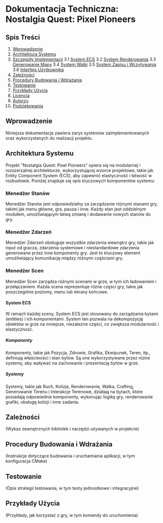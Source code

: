 # Dokumentacja Techniczna: Nostalgia Quest: Pixel Pioneers

## Spis Treści
1. [Wprowadzenie](#wprowadzenie)
2. [Architektura Systemu](#architektura-systemu)
3. [Szczegóły Implementacji](#szczegóły-implementacji)
   3.1 [System ECS](#system-ecs) 
   3.2 [System Renderowania](#system-renderowania)
   3.3 [Generowanie Mapy](#generowanie-mapy)
   3.4 [System Walki](#system-walki)
   3.5 [System Zapisu i Wczytywania](#system-zapisu-i-wczytywania)
   3.6 [Interfejs Użytkownika](#interfejs-użytkownika)
4. [Zależności](#zależności)
5. [Procedury Budowania i Wdrażania](#procedury-budowania-i-wdrażania)
6. [Testowanie](#testowanie)
7. [Przykłady Użycia](#przykłady-użycia)
8. [Licencja](#licencja)
9. [Autorzy](#autorzy)
10. [Podziękowania](#podziękowania)

## Wprowadzenie
Niniejsza dokumentacja zawiera zarys systemów zaimplementowanych oraz 
wykorzystanych do realizacji projektu. 

## Architektura Systemu
Projekt "Nostalgia Quest: Pixel Pioneers" opiera się na modularnej i rozszerzalnej architekturze, wykorzystującej wzorce projektowe, takie jak Entity Component System (ECS), aby zapewnić elastyczność i łatwość w rozbudowie. Poniżej znajduje się opis kluczowych komponentów systemu:

### Menedżer Stanów
Menedżer Stanów jest odpowiedzialny za zarządzanie różnymi stanami gry, takimi jak menu główne, gra, pauza i inne. Każdy stan jest oddzielnym modułem, umożliwiającym łatwą zmianę i dodawanie nowych stanów do gry.

### Menedżer Zdarzeń
Menedżer Zdarzeń obsługuje wszystkie zdarzenia wewnątrz gry, takie jak input od gracza, zdarzenia systemowe i niestandardowe zdarzenia generowane przez inne komponenty gry. Jest to kluczowy element umożliwiający komunikację między różnymi częściami gry.

### Menedżer Scen
Menedżer Scen zarządza różnymi scenami w grze, w tym ich ładowaniem i przełączaniem. Każda scena reprezentuje różne części gry, takie jak poszczególne poziomy, menu lub ekrany końcowe.

#### System ECS
W ramach każdej sceny, System ECS jest stosowany do zarządzania bytami (entities) i ich komponentami. System ten pozwala na dekompozycję obiektów w grze na mniejsze, niezależne części, co zwiększa modularność i elastyczność.

##### Komponenty
Komponenty, takie jak Pozycja, Zdrowie, Grafika, Ekwipunek, Teren, itp., definiują właściwości i stan bytów. Są one wykorzystywane przez różne systemy, aby wpływać na zachowanie i prezentację bytów w grze.

##### Systemy
Systemy, takie jak Ruch, Kolizja, Renderowanie, Walka, Crafting, Generowanie Terenu i Interakcje Terenowe, działają na bytach, które posiadają odpowiednie komponenty, wykonując logikę gry, renderowanie grafiki, obsługę kolizji i inne zadania.

## Zależności
(Wykaz zewnętrznych bibliotek i narzędzi używanych w projekcie)

## Procedury Budowania i Wdrażania
(Instrukcje dotyczące budowania i uruchamiania aplikacji, w tym konfiguracja CMake)

## Testowanie
(Opis strategii testowania, w tym testy jednostkowe i integracyjne)

## Przykłady Użycia
(Przykłady, jak korzystać z gry, w tym komendy do uruchomienia)
